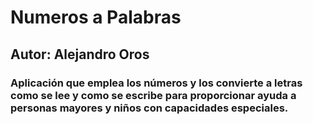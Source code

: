 
# Numeros a Palabras
## Autor: Alejandro Oros
### Aplicación que emplea los números y los convierte a letras como se lee y como se escribe para proporcionar ayuda a personas mayores y niños con capacidades especiales. 
